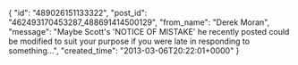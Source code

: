  {
   "id": "489026151133322",
   "post_id": "462493170453287_488691414500129",
   "from_name": "Derek Moran",
   "message": "Maybe Scott's 'NOTICE OF MISTAKE' he recently posted could be modified to suit your purpose if you were late in responding to something...",
   "created_time": "2013-03-06T20:22:01+0000"
 }
